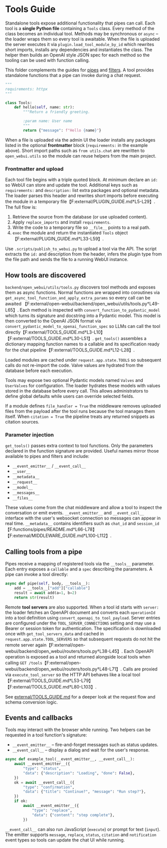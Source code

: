 # Tools Guide

Standalone tools expose additional functionality that pipes can call. Each tool
is a **single Python file** containing a `Tools` class. Every method of the
class becomes an individual tool. Methods may be synchronous or `async` – the
loader wraps them so every tool is awaitable. When the file is uploaded the
server executes it via `plugin.load_tool_module_by_id` which rewrites short
imports, installs any dependencies and instantiates the class. The helper then
builds an OpenAI style JSON spec for each method so the tooling can be used with
function calling.

This folder complements the guides for [pipes](../functions/pipes/README.md) and
[filters](../functions/filters/README.md). A tool provides standalone functions
that a pipe can invoke during a chat request.

```python
"""
requirements: httpx
"""

class Tools:
    def hello(self, name: str):
        """Return a friendly greeting.

        :param name: User name
        """
        return {"message": f"Hello {name}"}
```

When a file is uploaded via the admin UI the loader installs any packages listed
in the optional **frontmatter** block (`requirements:` in the example above).
Short import paths such as `from utils.chat` are rewritten to `open_webui.utils`
so the module can reuse helpers from the main project.

### Frontmatter and upload

Each tool file begins with a triple quoted block. At minimum declare an `id:` so
WebUI can store and update the tool. Additional keys such as `requirements:` and
`description:` list extra packages and optional metadata. The loader parses this
header and rewrites short imports before executing the module in a temporary
file【F:external/PLUGIN_GUIDE.md†L5-L29】. The full flow is:
1. Retrieve the source from the database (or use uploaded content).
2. Apply `replace_imports` and install `requirements`.
3. Write the code to a temporary file so `__file__` points to a real path.
4. `exec` the module and return the instantiated `Tools` object
   【F:external/PLUGIN_GUIDE.md†L33-L59】.

Use `.scripts/publish_to_webui.py` to upload a tool via the API. The script
extracts the `id:` and description from the header, infers the plugin type from
the file path and sends the file to a running WebUI instance.

## How tools are discovered

`backend/open_webui/utils/tools.py` discovers tool methods and exposes them as
async functions. Normal functions are wrapped into coroutines via
`get_async_tool_function_and_apply_extra_params` so every call can be awaited
【F:external/open-webui/backend/open_webui/utils/tools.py†L49-L65】. Each method is inspected with
`convert_function_to_pydantic_model` which turns its signature and docstring into
a Pydantic model. This model is then converted to the OpenAI JSON format via
`convert_pydantic_model_to_openai_function_spec` so LLMs can call the tool
directly【F:external/TOOLS_GUIDE.md†L3-L10】【F:external/TOOLS_GUIDE.md†L30-L51】.
`get_tools()` assembles a dictionary mapping function names to a callable and its
specification ready for the chat pipeline【F:external/TOOLS_GUIDE.md†L12-L28】.

Loaded modules are cached under `request.app.state.TOOLS` so subsequent calls do
not re-import the code. Valve values are hydrated from the database before each
execution.

Tools may expose two optional Pydantic models named `Valves` and `UserValves`
for configuration. The loader hydrates these models with values stored in the
database before every call. This allows administrators to define global defaults
while users can override selected fields.

If a module defines `file_handler = True` the middleware removes uploaded files
from the payload after the tool runs because the tool manages them itself. When
`citation = True` the pipeline treats any returned snippets as citation sources.

### Parameter injection

`get_tools()` passes extra context to tool functions. Only the parameters
declared in the function signature are provided. Useful names mirror those
available to pipes and filters and include:

- `__event_emitter__` / `__event_call__`
- `__user__`
- `__metadata__`
- `__request__`
- `__model__`
- `__messages__`
- `__files__`

These values come from the chat middleware and allow a tool to inspect the
conversation or emit events. `__event_emitter__` and `__event_call__` interface
with the user's websocket connection so messages can appear in real time.
`__metadata__` contains identifiers such as `chat_id` and
`session_id`【F:functions/pipes/README.md†L66-L78】【F:external/MIDDLEWARE_GUIDE.md†L100-L112】.

## Calling tools from a pipe

Pipes receive a mapping of registered tools via the `__tools__` parameter. Each
entry exposes a `callable` and a `spec` describing the parameters. A pipe can
invoke a tool directly:

```python
async def pipe(self, body, __tools__):
    add = __tools__["add"]["callable"]
    result = await add(a=1, b=2)
    return str(result)
```

Remote **tool servers** are also supported. When a tool id starts with
`server:` the loader fetches an OpenAPI document and converts each
`operationId` into a tool definition using `convert_openapi_to_tool_payload`.
Server entries are configured under the `TOOL_SERVER_CONNECTIONS` setting and
may use a Bearer or session token for authentication. The specification is
downloaded once with `get_tool_servers_data` and cached in
`request.app.state.TOOL_SERVERS` so that subsequent requests do not hit the
remote server again【F:external/open-webui/backend/open_webui/routers/tools.py†L38-L45】.
Each OpenAPI operation is exposed as a tool and returned alongside local tools
when calling `GET /tools`【F:external/open-webui/backend/open_webui/routers/tools.py†L48-L71】.
Calls are proxied via `execute_tool_server` so the HTTP API behaves like a local
tool【F:external/TOOLS_GUIDE.md†L53-L79】【F:external/TOOLS_GUIDE.md†L80-L103】.

See [external/TOOLS_GUIDE.md](../external/TOOLS_GUIDE.md) for a deeper look at
the request flow and schema conversion logic.

## Events and callbacks

Tools may interact with the browser while running. Two helpers can be requested
in a tool function's signature:

- `__event_emitter__` – fire-and-forget messages such as status updates.
- `__event_call__` – display a dialog and wait for the user's response.

```python
async def example_tool(__event_emitter__, __event_call__):
    await __event_emitter__({
        "type": "status",
        "data": {"description": "Loading", "done": False},
    })
    ok = await __event_call__({
        "type": "confirmation",
        "data": {"title": "Continue?", "message": "Run step?"},
    })
    if ok:
        await __event_emitter__({
            "type": "replace",
            "data": {"content": "step complete"},
        })
```

`__event_call__` can also run JavaScript (`execute`) or prompt for text
(`input`). The emitter supports `message`, `replace`, `status`, `citation` and
`notification` event types so tools can update the chat UI while running.
